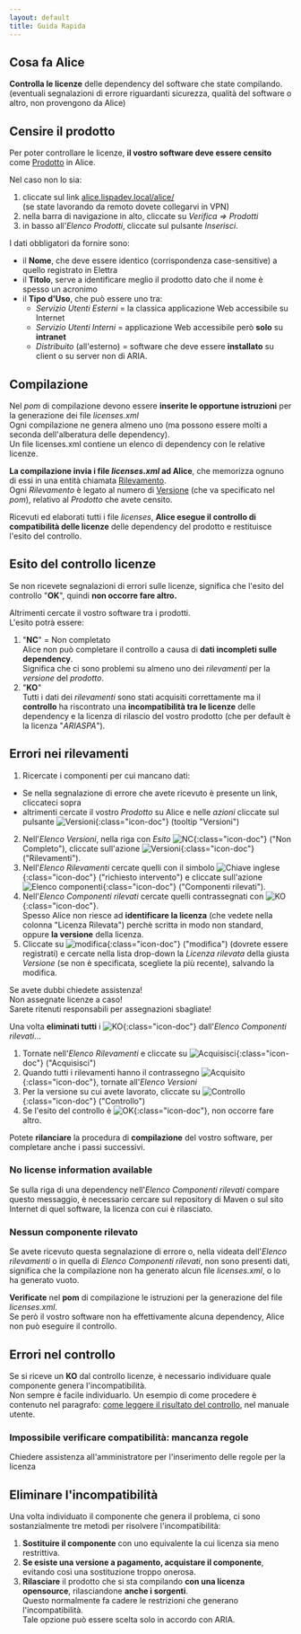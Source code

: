 ```yaml
---
layout: default
title: Guida Rapida
---
```


## Cosa fa Alice
**Controlla le licenze** delle dependency del software che state compilando.  
(eventuali segnalazioni di errore riguardanti sicurezza, qualità del software o altro, non provengono da Alice)

## Censire il prodotto
Per poter controllare le licenze, **il vostro software deve essere censito** come [Prodotto](prodotto) in Alice.

Nel caso non lo sia:
1. cliccate sul link [alice.lispadev.local/alice/](http://alice.lispadev.local/alice/)  
(se state lavorando da remoto dovete collegarvi in VPN)
2. nella barra di navigazione in alto, cliccate su *Verifica => Prodotti*
3. in basso all'*Elenco Prodotti*, cliccate sul pulsante *Inserisci*.  

I dati obbligatori da fornire sono:
* il **Nome**, che deve essere identico (corrispondenza case-sensitive) a quello registrato in Elettra  
* il **Titolo**, serve a identificare meglio il prodotto dato che il nome è spesso un acronimo  
* il **Tipo d'Uso**, che può essere uno tra:
	- *Servizio Utenti Esterni* = la classica applicazione Web accessibile su Internet
	- *Servizio Utenti Interni* = applicazione Web accessibile però **solo** su **intranet**
	- *Distribuito* (all'esterno) = software che deve essere **installato** su client o su server non di ARIA.

## Compilazione
Nel *pom* di compilazione devono essere **inserite le opportune istruzioni** per la generazione dei file *licenses.xml*  
Ogni compilazione ne genera almeno uno (ma possono essere molti a seconda dell'alberatura delle dependency).  
Un file licenses.xml contiene un elenco di dependency con le relative licenze.

**La compilazione invia i file *licenses.xml* ad Alice**, che memorizza ognuno di essi in una entità chiamata [Rilevamento](rilevamento).  
Ogni *Rilevamento* è legato al numero di [Versione](versione) (che va specificato nel *pom*), relativo al *Prodotto* che avete censito.

Ricevuti ed elaborati tutti i file *licenses*, **Alice esegue il controllo di compatibilità delle licenze** delle dependency del prodotto e restituisce l'esito del controllo.

## Esito del controllo licenze
Se non ricevete segnalazioni di errori sulle licenze, significa che l'esito del controllo "**OK**", quindi **non occorre fare altro.**

Altrimenti cercate il vostro software tra i prodotti.  
L'esito potrà essere: 
1. "**NC**" = Non completato  
Alice non può completare il controllo a causa di **dati incompleti sulle dependency**.  
Significa che ci sono problemi su almeno uno dei *rilevamenti* per la *versione* del *prodotto*.
2. "**KO**"  
Tutti i dati dei *rilevamenti* sono stati acquisiti correttamente ma il **controllo** ha riscontrato una **incompatibilità tra le licenze** delle dependency e la licenza di rilascio del vostro prodotto (che per default è la licenza "*ARIASPA*").  

## Errori nei rilevamenti
1. Ricercate i componenti per cui mancano dati:
* Se nella segnalazione di errore che avete ricevuto è presente un link, cliccateci sopra
* altrimenti cercate il vostro *Prodotto* su Alice e nelle *azioni* cliccate sul pulsante ![Versioni]({{site.baseurl}}/assets/pulsante_versioni.png){:class="icon-doc"} (tooltip "Versioni")

2. Nell'*Elenco Versioni*, nella riga con *Esito* ![NC]({{site.baseurl}}/assets/nc_giallo.png){:class="icon-doc"} ("Non Completo"), cliccate sull'azione ![Versioni]({{site.baseurl}}/assets/pulsante_lente.png){:class="icon-doc"} ("Rilevamenti").  
3. Nell'*Elenco Rilevamenti* cercate quelli con il simbolo ![Chiave inglese]({{site.baseurl}}/assets/chiave_gialla.png){:class="icon-doc"} ("richiesto intervento") e cliccate sull'azione ![Elenco componenti]({{site.baseurl}}/assets/pulsante_comp_rilevati.png){:class="icon-doc"} ("Componenti rilevati").  
4. Nell'*Elenco Componenti rilevati* cercate quelli contrassegnati con ![KO]({{site.baseurl}}/assets/ko_rosso.png){:class="icon-doc"}.  
Spesso Alice non riesce ad **identificare la licenza** (che vedete nella colonna "Licenza Rilevata") perchè scritta in modo non standard, oppure **la versione** della licenza.  
5. Cliccate su ![modifica]({{site.baseurl}}/assets/pulsante_modifica.png){:class="icon-doc"} ("modifica") (dovrete essere registrati) e cercate nella lista drop-down la *Licenza rilevata* della giusta *Versione* (se non è specificata, scegliete la  più recente), salvando la modifica.

<span class="danger">Se avete dubbi chiedete assistenza!</span>  
<span class="danger">Non assegnate licenze a caso!</span>  
<span class="danger">Sarete ritenuti responsabili per assegnazioni sbagliate!</span>

Una volta **eliminati tutti** i ![KO]({{site.baseurl}}/assets/ko_rosso.png){:class="icon-doc"} dall'*Elenco Componenti rilevati*...
1. Tornate nell'*Elenco Rilevamenti* e cliccate su ![Acquisisci]({{site.baseurl}}/assets/pulsante_acquisisci.png){:class="icon-doc"} ("Acquisisci")
2. Quando tutti i rilevamenti hanno il contrassegno ![Acquisito]({{site.baseurl}}/assets/rilevamento_verde.png){:class="icon-doc"}, tornate all'*Elenco Versioni*
3. Per la versione su cui avete lavorato, cliccate su ![Controllo]({{site.baseurl}}/assets/pulsante_controlla.png){:class="icon-doc"} ("Controllo")
4. Se l'esito del controllo è ![OK]({{site.baseurl}}/assets/ok_verde.png){:class="icon-doc"}, non occorre fare altro.

Potete **rilanciare** la procedura di **compilazione** del vostro software, per completare anche i passi successivi.

### No license information available
Se sulla riga di una dependency nell'*Elenco Componenti rilevati* compare questo messaggio, è necessario cercare sul repository di Maven o sul sito Internet di quel software, la licenza con cui è rilasciato.

### Nessun componente rilevato  
Se avete ricevuto questa segnalazione di errore o, nella videata dell'*Elenco rilevamenti* o in quella di *Elenco Componenti rilevati*, non sono presenti dati, significa che la compilazione non ha generato alcun file *licenses.xml*, o lo ha generato vuoto.

**Verificate** nel **pom** di compilazione le istruzioni per la generazione del file *licenses.xml*.  
Se però il vostro software non ha effettivamente alcuna dependency, Alice non può eseguire il controllo.


## Errori nel controllo
Se si riceve un **KO** dal controllo licenze, è necessario individuare quale componente genera l'incompatibilità.  
Non sempre è facile individuarlo. Un esempio di come procedere è contenuto nel paragrafo: [come leggere il risultato del controllo](controllo#come-leggere-il-risultato-del-controllo), nel manuale utente.  


### Impossibile verificare compatibilità: mancanza regole
Chiedere assistenza all'amministratore per l'inserimento delle regole per la licenza


## Eliminare l'incompatibilità 
Una volta individuato il componente che genera il problema, ci sono sostanzialmente tre metodi per risolvere l'incompatibilità:
1. **Sostituire il componente** con uno equivalente la cui licenza sia meno restrittiva.  
2. **Se esiste una versione a pagamento, acquistare il componente**, evitando così una sostituzione troppo onerosa.  
3. **Rilasciare** il prodotto che si sta compilando **con una licenza opensource**, rilasciandone **anche i sorgenti**.  
Questo normalmente fa cadere le restrizioni che generano l'incompatibilità.  
Tale opzione può essere scelta <span class="danger">solo in accordo con ARIA</span>.



